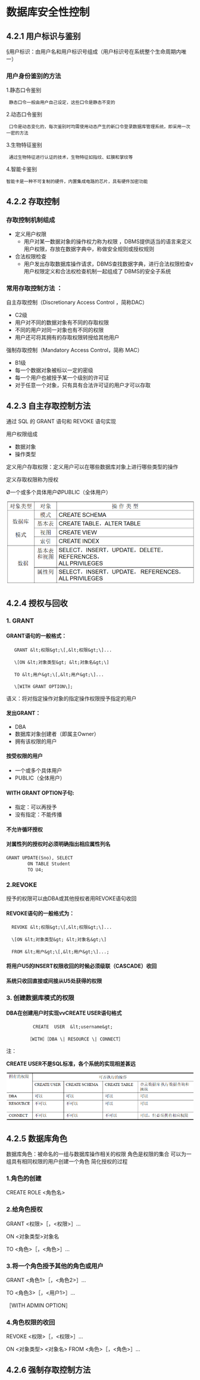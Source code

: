 # 数据库安全性控制

## 4.2.1 用户标识与鉴别

§用户标识：由用户名和用户标识号组成（用户标识号在系统整个生命周期内唯一）

### 用户身份鉴别的方法

1.静态口令鉴别

     静态口令一般由用户自己设定，这些口令是静态不变的

2.动态口令鉴别

     口令是动态变化的，每次鉴别时均需使用动态产生的新口令登录数据库管理系统，即采用一次一密的方法

3.生物特征鉴别

     通过生物特征进行认证的技术，生物特征如指纹、虹膜和掌纹等

4.智能卡鉴别

    智能卡是一种不可复制的硬件，内置集成电路的芯片，具有硬件加密功能

## 4.2.2 存取控制

### 存取控制机制组成

* 定义用户权限
  * 用户对某一数据对象的操作权力称为权限 ，DBMS提供适当的语言来定义用户权限，存放在数据字典中，称做安全规则或授权规则
* 合法权限检查
  * 用户发出存取数据库操作请求，DBMS查找数据字典，进行合法权限检查v用户权限定义和合法权检查机制一起组成了  DBMS的安全子系统

### 常用存取控制方法 ：

自主存取控制（Discretionary Access Control ，简称DAC） 

* C2级 
* 用户对不同的数据对象有不同的存取权限 
* 不同的用户对同一对象也有不同的权限 
* 用户还可将其拥有的存取权限转授给其他用户

强制存取控制（Mandatory Access Control，简称 MAC） 

* B1级 
* 每一个数据对象被标以一定的密级 
* 每一个用户也被授予某一个级别的许可证 
* 对于任意一个对象，只有具有合法许可证的用户才可以存取

## 4.2.3 自主存取控制方法

通过 SQL 的 GRANT 语句和 REVOKE 语句实现 

用户权限组成 

* 数据对象 
* 操作类型 

定义用户存取权限：定义用户可以在哪些数据库对象上进行哪些类型的操作 

定义存取权限称为授权

 Ø一个或多个具体用户ØPUBLIC（全体用户） 

![&#x5173;&#x7CFB;&#x6570;&#x636E;&#x5E93;&#x7CFB;&#x7EDF;&#x4E2D;&#x5B58;&#x53D6;&#x63A7;&#x5236;&#x5BF9;&#x8C61; ](../.gitbook/assets/image%20%281%29.png)

## 4.2.4 授权与回收

### 1. GRANT

#### GRANT语句的一般格式：

       GRANT &lt;权限&gt;\[,&lt;权限&gt;\]...

       \[ON &lt;对象类型&gt; &lt;对象名&gt;\]

       TO &lt;用户&gt;\[,&lt;用户&gt;\]...

       \[WITH GRANT OPTION\];

语义：将对指定操作对象的指定操作权限授予指定的用户

#### 发出GRANT：

* DBA
* 数据库对象创建者（即属主Owner）
* 拥有该权限的用户

#### 按受权限的用户 

* 一个或多个具体用户 
* PUBLIC（全体用户）

#### WITH GRANT OPTION子句: 

* 指定：可以再授予 
* 没有指定：不能传播

#### 不允许循环授权

#### 对属性列的授权时必须明确指出相应属性列名

```text
GRANT UPDATE(Sno), SELECT 
		ON TABLE Student 
		TO U4;
```

### 2.REVOKE

授予的权限可以由DBA或其他授权者用REVOKE语句收回

#### REVOKE语句的一般格式为：

      REVOKE &lt;权限&gt;\[,&lt;权限&gt;\]...

      \[ON &lt;对象类型&gt; &lt;对象名&gt;\]

      FROM &lt;用户&gt;\[,&lt;用户&gt;\]...;

#### 将用户U5的INSERT权限收回的时候必须级联（CASCADE）收回 

#### 系统只收回直接或间接从U5处获得的权限

### 3. 创建数据库模式的权限

#### DBA在创建用户时实现vvCREATE USER语句格式

              CREATE  USER  &lt;username&gt;

            ［WITH］［DBA \| RESOURCE \| CONNECT］

注：

**CREATE USER不是SQL标准，各个系统的实现相差甚远**

![&#x6743;&#x9650;&#x4E0E;&#x53EF;&#x6267;&#x884C;&#x7684;&#x64CD;&#x4F5C;&#x5BF9;&#x7167;&#x8868; ](../.gitbook/assets/image%20%2815%29.png)

## 4.2.5 数据库角色

数据库角色：被命名的一组与数据库操作相关的权限 角色是权限的集合 可以为一组具有相同权限的用户创建一个角色 简化授权的过程

### 1.角色的创建

CREATE  ROLE  &lt;角色名&gt;

### 2.给角色授权

 GRANT  &lt;权限&gt;［，&lt;权限&gt;］…

 ON &lt;对象类型&gt;对象名 

 TO &lt;角色&gt;［，&lt;角色&gt;］…

### 3.将一个角色授予其他的角色或用户

GRANT  &lt;角色1&gt;［，&lt;角色2&gt;］…

TO  &lt;角色3&gt;［，&lt;用户1&gt;］…

［WITH ADMIN OPTION］

### 4.角色权限的收回

REVOKE &lt;权限&gt;［，&lt;权限&gt;］…

ON &lt;对象类型&gt; &lt;对象名&gt; FROM &lt;角色&gt;［，&lt;角色&gt;］…

##  4.2.6 强制存取控制方法



